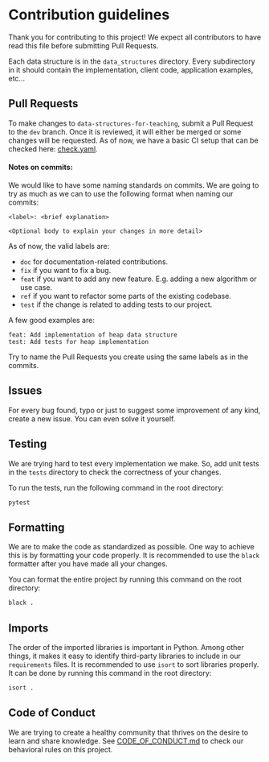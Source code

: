 # Contribution guidelines

Thank you for contributing to this project! We expect all contributors to have read this file before submitting Pull Requests.

Each data structure is in the `data_structures` directory. Every subdirectory in it should contain the implementation, client code, application examples, etc...

## Pull Requests

To make changes to `data-structures-for-teaching`, submit a Pull Request to the `dev` branch. Once it is reviewed, it will either be merged or some changes will be requested. As of now, we have a basic CI setup that can be checked here: [check.yaml](./.github/workflows/check.yaml).

#### Notes on commits:

We would like to have some naming standards on commits. We are going to try as much as we can to use the following format when naming our commits:
```plain
<label>: <brief explanation>

<Optional body to explain your changes in more detail>
```

As of now, the valid labels are:
* ```doc``` for documentation-related contributions.
* ```fix``` if you want to fix a bug.
* ```feat``` if you want to add any new feature. E.g. adding a new algorithm or use case.
* ```ref``` if you want to refactor some parts of the existing codebase.
* ```test``` if the change is related to adding tests to our project.

A few good examples are:
```plain
feat: Add implementation of heap data structure
test: Add tests for heap implementation
```

Try to name the Pull Requests you create using the same labels as in the commits.

## Issues

For every bug found, typo or just to suggest some improvement of any kind, create a new issue. You can even solve it yourself.

## Testing

We are trying hard to test every implementation we make. So, add unit tests in the `tests` directory to check the correctness of your changes.

To run the tests, run the following command in the root directory:

```bash
pytest
```

## Formatting

We are to make the code as standardized as possible. One way to achieve this is by formatting your code properly. It is recommended to use the `black` formatter after you have made all your changes.

You can format the entire project by running this command on the root directory:

```bash
black .
```

## Imports

The order of the imported libraries is important in Python. Among other things, it makes it easy to identify third-party libraries to include in our `requirements` files. It is recommended to use `isort` to sort libraries properly. It can be done by running this command in the root directory:

```bash
isort .
```

## Code of Conduct

We are trying to create a healthy community that thrives on the desire to learn and share knowledge. See [CODE_OF_CONDUCT.md](./CODE_OF_CONDUCT.md) to check our behavioral rules on this project.
